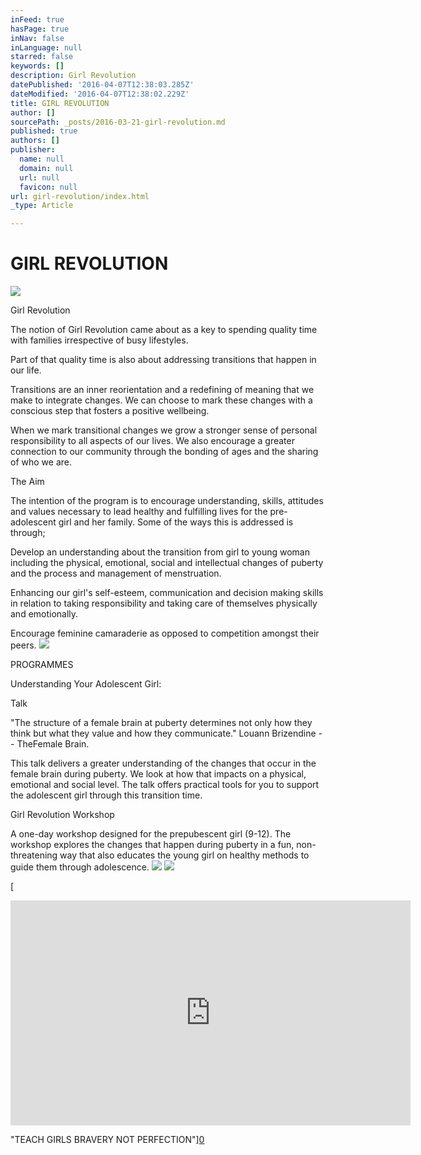 ```yaml
---
inFeed: true
hasPage: true
inNav: false
inLanguage: null
starred: false
keywords: []
description: Girl Revolution
datePublished: '2016-04-07T12:38:03.285Z'
dateModified: '2016-04-07T12:38:02.229Z'
title: GIRL REVOLUTION
author: []
sourcePath: _posts/2016-03-21-girl-revolution.md
published: true
authors: []
publisher:
  name: null
  domain: null
  url: null
  favicon: null
url: girl-revolution/index.html
_type: Article

---
```

# GIRL REVOLUTION
![](https://s3-us-west-2.amazonaws.com/the-grid-img/p/4cf57cdcc2886835ebfe34716732d0ef65615eb2.jpg)

Girl Revolution

The notion of Girl Revolution came about as a key to spending quality time with families irrespective of busy lifestyles.

Part of that quality time is also about addressing transitions that happen in our life.

Transitions are an inner reorientation and a redefining of meaning that we make to integrate changes. We can choose to mark these changes with a conscious step that fosters a positive wellbeing.

When we mark transitional changes we grow a stronger sense of personal responsibility to all aspects of our lives. We also encourage a greater connection to our community through the bonding of ages and the sharing of who we are.

The Aim

The intention of the program is to encourage understanding, skills, attitudes and values necessary to lead healthy and fulfilling lives for the pre-adolescent girl and her family. Some of the ways this is addressed is through;

Develop an understanding about the transition from girl to young woman including the physical, emotional, social and intellectual changes of puberty and the process and management of menstruation.

Enhancing our girl's self-esteem, communication and decision making skills in relation to taking responsibility and taking care of themselves physically and emotionally.

Encourage feminine camaraderie as opposed to competition amongst their peers.
![](https://the-grid-user-content.s3-us-west-2.amazonaws.com/c3cd488d-0a91-432c-b14c-a45d70d3df37.jpg)

PROGRAMMES

Understanding Your Adolescent Girl:

Talk

"The structure of a female brain at puberty determines not only how they think but what they value and how they communicate."  Louann Brizendine -- TheFemale Brain.

This talk delivers a greater understanding of the changes that occur in the female brain during puberty. We look at how that impacts on a physical, emotional and social level. The talk offers practical tools for you to support the adolescent girl through this transition time.

Girl Revolution Workshop

A one-day workshop designed for the prepubescent girl (9-12). The workshop explores the changes that happen during puberty in a fun, non-threatening way that also educates the young girl on healthy methods to guide them through adolescence.
![](https://the-grid-user-content.s3-us-west-2.amazonaws.com/31ed11aa-4e3b-4743-a4a8-26f2522886c1.jpg)
![](https://the-grid-user-content.s3-us-west-2.amazonaws.com/ff9a32dc-7ed9-4c9e-9df4-a48f18a46ece.jpg)

[

<iframe src="https://embed-ssl.ted.com/talks/reshma_saujani_teach_girls_bravery_not_perfection.html" width="640" height="360" frameborder="0" scrolling="no" mozallowfullscreen="mozallowfullscreen" style=""></iframe>

"TEACH GIRLS BRAVERY NOT PERFECTION"][0]

[0]: href